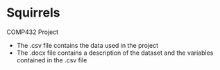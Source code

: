 # Squirrels
COMP432 Project
<ul>
  <li>The .csv file contains the data used in the project</li>
  <li>The .docx file contains a description of the dataset and the variables contained in the .csv file</li>
</ul>
